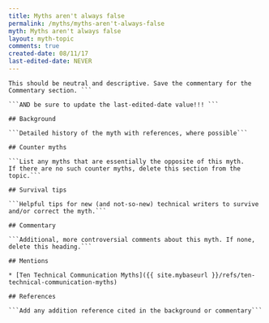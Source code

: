 ```yaml
---
title: Myths aren't always false
permalink: /myths/myths-aren't-always-false
myth: Myths aren't always false
layout: myth-topic
comments: true
created-date: 08/11/17
last-edited-date: NEVER
---
```


```A summary description of the myth--no more than a line or two. 
This should be neutral and descriptive. Save the commentary for the 
Commentary section. ```

```AND be sure to update the last-edited-date value!!! ```

## Background

```Detailed history of the myth with references, where possible```

## Counter myths

```List any myths that are essentially the opposite of this myth.
If there are no such counter myths, delete this section from the topic.```

## Survival tips

```Helpful tips for new (and not-so-new) technical writers to survive and/or correct the myth.```

## Commentary

```Additional, more controversial comments about this myth. If none, delete this heading.```

## Mentions

* [Ten Technical Communication Myths]({{ site.mybaseurl }}/refs/ten-technical-communication-myths)

## References

```Add any addition reference cited in the background or commentary```

